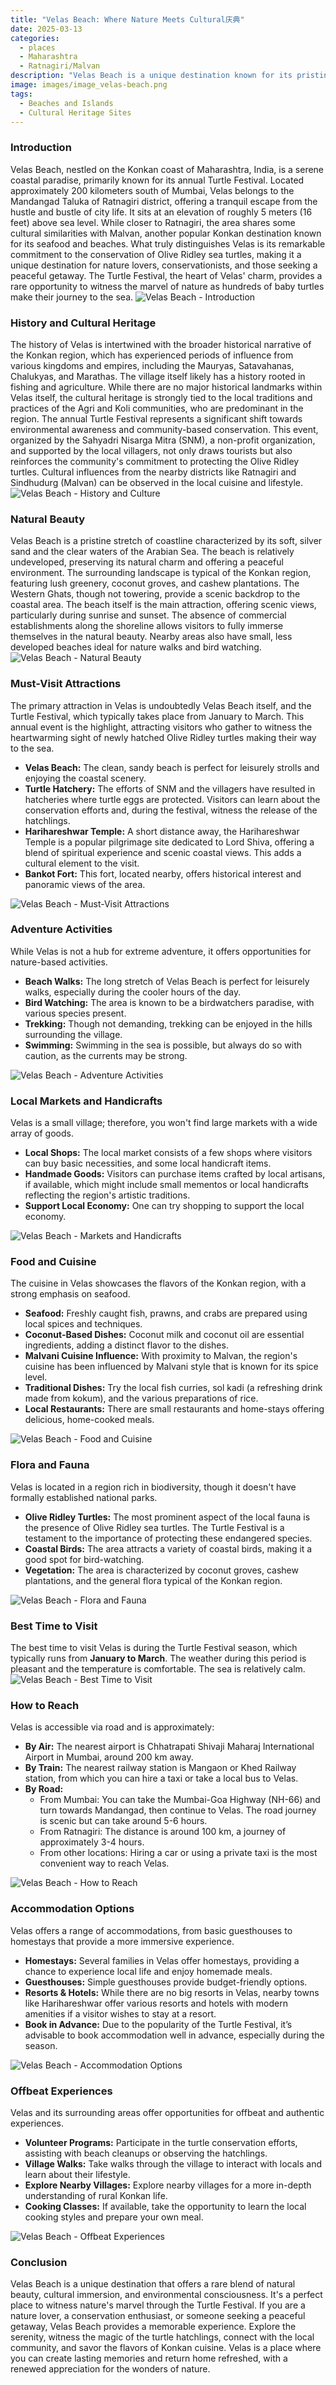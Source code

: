 ```yaml
---
title: "Velas Beach: Where Nature Meets Cultural庆典"
date: 2025-03-13
categories:
  - places
  - Maharashtra
  - Ratnagiri/Malvan
description: "Velas Beach is a unique destination known for its pristine coastline and the annual Turtle Festival, which celebrates the conservation of marine turtles. Located near Ratnagiri in Maharashtra, Velas offers a perfect blend of natural beauty and cultural heritage, making it a must-visit spot for nature lovers and adventure seekers."
image: images/image_velas-beach.png
tags: 
  - Beaches and Islands
  - Cultural Heritage Sites
---
```



### **Introduction**

Velas Beach, nestled on the Konkan coast of Maharashtra, India, is a serene coastal paradise, primarily known for its annual Turtle Festival. Located approximately 200 kilometers south of Mumbai, Velas belongs to the Mandangad Taluka of Ratnagiri district, offering a tranquil escape from the hustle and bustle of city life. It sits at an elevation of roughly 5 meters (16 feet) above sea level. While closer to Ratnagiri, the area shares some cultural similarities with Malvan, another popular Konkan destination known for its seafood and beaches. What truly distinguishes Velas is its remarkable commitment to the conservation of Olive Ridley sea turtles, making it a unique destination for nature lovers, conservationists, and those seeking a peaceful getaway. The Turtle Festival, the heart of Velas' charm, provides a rare opportunity to witness the marvel of nature as hundreds of baby turtles make their journey to the sea.
<img src = "placeholder_velas_beach_intro.jpg" alt = "Velas Beach - Introduction" />

### **History and Cultural Heritage**

The history of Velas is intertwined with the broader historical narrative of the Konkan region, which has experienced periods of influence from various kingdoms and empires, including the Mauryas, Satavahanas, Chalukyas, and Marathas. The village itself likely has a history rooted in fishing and agriculture. While there are no major historical landmarks within Velas itself, the cultural heritage is strongly tied to the local traditions and practices of the Agri and Koli communities, who are predominant in the region. The annual Turtle Festival represents a significant shift towards environmental awareness and community-based conservation. This event, organized by the Sahyadri Nisarga Mitra (SNM), a non-profit organization, and supported by the local villagers, not only draws tourists but also reinforces the community's commitment to protecting the Olive Ridley turtles. Cultural influences from the nearby districts like Ratnagiri and Sindhudurg (Malvan) can be observed in the local cuisine and lifestyle.
<img src = "placeholder_velas_beach_history.jpg" alt = "Velas Beach - History and Culture" />

### **Natural Beauty**

Velas Beach is a pristine stretch of coastline characterized by its soft, silver sand and the clear waters of the Arabian Sea. The beach is relatively undeveloped, preserving its natural charm and offering a peaceful environment. The surrounding landscape is typical of the Konkan region, featuring lush greenery, coconut groves, and cashew plantations. The Western Ghats, though not towering, provide a scenic backdrop to the coastal area. The beach itself is the main attraction, offering scenic views, particularly during sunrise and sunset. The absence of commercial establishments along the shoreline allows visitors to fully immerse themselves in the natural beauty. Nearby areas also have small, less developed beaches ideal for nature walks and bird watching.
<img src = "placeholder_velas_beach_natural_beauty.jpg" alt = "Velas Beach - Natural Beauty" />

### **Must-Visit Attractions**

The primary attraction in Velas is undoubtedly Velas Beach itself, and the Turtle Festival, which typically takes place from January to March. This annual event is the highlight, attracting visitors who gather to witness the heartwarming sight of newly hatched Olive Ridley turtles making their way to the sea.
*   **Velas Beach:** The clean, sandy beach is perfect for leisurely strolls and enjoying the coastal scenery.
*   **Turtle Hatchery:** The efforts of SNM and the villagers have resulted in hatcheries where turtle eggs are protected. Visitors can learn about the conservation efforts and, during the festival, witness the release of the hatchlings.
*   **Harihareshwar Temple:** A short distance away, the Harihareshwar Temple is a popular pilgrimage site dedicated to Lord Shiva, offering a blend of spiritual experience and scenic coastal views. This adds a cultural element to the visit.
*   **Bankot Fort:** This fort, located nearby, offers historical interest and panoramic views of the area.
<img src = "placeholder_velas_beach_attractions.jpg" alt = "Velas Beach - Must-Visit Attractions" />

### **Adventure Activities**

While Velas is not a hub for extreme adventure, it offers opportunities for nature-based activities.
*   **Beach Walks:** The long stretch of Velas Beach is perfect for leisurely walks, especially during the cooler hours of the day.
*   **Bird Watching:** The area is known to be a birdwatchers paradise, with various species present.
*   **Trekking:** Though not demanding, trekking can be enjoyed in the hills surrounding the village.
*   **Swimming:** Swimming in the sea is possible, but always do so with caution, as the currents may be strong.
<img src = "placeholder_velas_beach_activities.jpg" alt = "Velas Beach - Adventure Activities" />

### **Local Markets and Handicrafts**

Velas is a small village; therefore, you won't find large markets with a wide array of goods.
*   **Local Shops:** The local market consists of a few shops where visitors can buy basic necessities, and some local handicraft items.
*   **Handmade Goods:** Visitors can purchase items crafted by local artisans, if available, which might include small mementos or local handicrafts reflecting the region's artistic traditions.
*   **Support Local Economy:** One can try shopping to support the local economy.
<img src = "placeholder_velas_beach_markets.jpg" alt = "Velas Beach - Markets and Handicrafts" />

### **Food and Cuisine**

The cuisine in Velas showcases the flavors of the Konkan region, with a strong emphasis on seafood.
*   **Seafood:** Freshly caught fish, prawns, and crabs are prepared using local spices and techniques.
*   **Coconut-Based Dishes:** Coconut milk and coconut oil are essential ingredients, adding a distinct flavor to the dishes.
*   **Malvani Cuisine Influence:** With proximity to Malvan, the region's cuisine has been influenced by Malvani style that is known for its spice level.
*   **Traditional Dishes:** Try the local fish curries, sol kadi (a refreshing drink made from kokum), and the various preparations of rice.
*   **Local Restaurants:** There are small restaurants and home-stays offering delicious, home-cooked meals.
<img src = "placeholder_velas_beach_food.jpg" alt = "Velas Beach - Food and Cuisine" />

### **Flora and Fauna**

Velas is located in a region rich in biodiversity, though it doesn't have formally established national parks.
*   **Olive Ridley Turtles:** The most prominent aspect of the local fauna is the presence of Olive Ridley sea turtles. The Turtle Festival is a testament to the importance of protecting these endangered species.
*   **Coastal Birds:** The area attracts a variety of coastal birds, making it a good spot for bird-watching.
*   **Vegetation:** The area is characterized by coconut groves, cashew plantations, and the general flora typical of the Konkan region.
<img src = "placeholder_velas_beach_flora_fauna.jpg" alt = "Velas Beach - Flora and Fauna" />

### **Best Time to Visit**

The best time to visit Velas is during the Turtle Festival season, which typically runs from **January to March**. The weather during this period is pleasant and the temperature is comfortable. The sea is relatively calm.
<img src = "placeholder_velas_beach_best_time.jpg" alt = "Velas Beach - Best Time to Visit" />

### **How to Reach**

Velas is accessible via road and is approximately:

*   **By Air:** The nearest airport is Chhatrapati Shivaji Maharaj International Airport in Mumbai, around 200 km away.
*   **By Train:** The nearest railway station is Mangaon or Khed Railway station, from which you can hire a taxi or take a local bus to Velas.
*   **By Road:**
    *   From Mumbai: You can take the Mumbai-Goa Highway (NH-66) and turn towards Mandangad, then continue to Velas. The road journey is scenic but can take around 5-6 hours.
    *   From Ratnagiri: The distance is around 100 km, a journey of approximately 3-4 hours.
    *   From other locations: Hiring a car or using a private taxi is the most convenient way to reach Velas.
<img src = "placeholder_velas_beach_how_to_reach.jpg" alt = "Velas Beach - How to Reach" />

### **Accommodation Options**

Velas offers a range of accommodations, from basic guesthouses to homestays that provide a more immersive experience.
*   **Homestays:** Several families in Velas offer homestays, providing a chance to experience local life and enjoy homemade meals.
*   **Guesthouses:** Simple guesthouses provide budget-friendly options.
*   **Resorts & Hotels:** While there are no big resorts in Velas, nearby towns like Harihareshwar offer various resorts and hotels with modern amenities if a visitor wishes to stay at a resort.
*   **Book in Advance:** Due to the popularity of the Turtle Festival, it’s advisable to book accommodation well in advance, especially during the season.
<img src = "placeholder_velas_beach_accommodation.jpg" alt = "Velas Beach - Accommodation Options" />

### **Offbeat Experiences**

Velas and its surrounding areas offer opportunities for offbeat and authentic experiences.
*   **Volunteer Programs:** Participate in the turtle conservation efforts, assisting with beach cleanups or observing the hatchlings.
*   **Village Walks:** Take walks through the village to interact with locals and learn about their lifestyle.
*   **Explore Nearby Villages:** Explore nearby villages for a more in-depth understanding of rural Konkan life.
*   **Cooking Classes:** If available, take the opportunity to learn the local cooking styles and prepare your own meal.
<img src = "placeholder_velas_beach_offbeat.jpg" alt = "Velas Beach - Offbeat Experiences" />

### **Conclusion**

Velas Beach is a unique destination that offers a rare blend of natural beauty, cultural immersion, and environmental consciousness. It's a perfect place to witness nature's marvel through the Turtle Festival. If you are a nature lover, a conservation enthusiast, or someone seeking a peaceful getaway, Velas Beach provides a memorable experience. Explore the serenity, witness the magic of the turtle hatchlings, connect with the local community, and savor the flavors of Konkan cuisine. Velas is a place where you can create lasting memories and return home refreshed, with a renewed appreciation for the wonders of nature.


